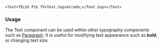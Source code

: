 ```
<Text>TELUS Pik TV<Text.Sup>&trade;</Text.Sup></Text>
```

### Usage

The Text component can be used within other typography components such as [Paragraph](#paragraph). It is useful for modifying text appearance such as **bold**, or changing text size.
